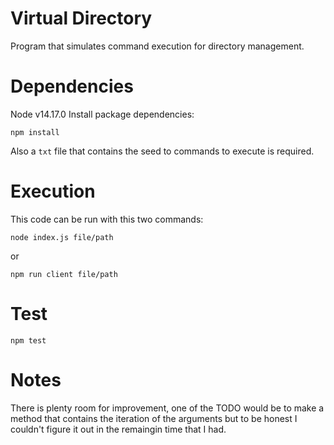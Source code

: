 # Virtual Directory

Program that simulates command execution for directory management.

# Dependencies

Node v14.17.0
Install package dependencies:
```
npm install
```

Also a `txt` file that contains the seed to commands to execute is required.

# Execution

This code can be run with this two commands:
```
node index.js file/path
```
or
```
npm run client file/path
```

# Test

```
npm test
```

# Notes

There is plenty room for improvement, one of the TODO would be to make a method that contains the iteration of the arguments but to be honest I couldn't figure it out in the remaingin time that I had.
